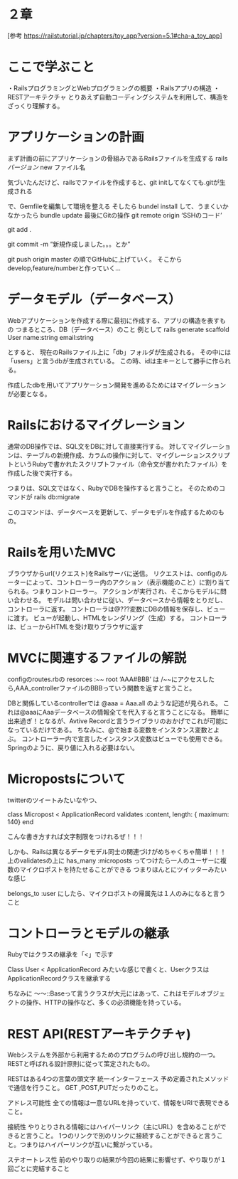 # ２章
[参考
https://railstutorial.jp/chapters/toy_app?version=5.1#cha-a_toy_app]

# ここで学ぶこと
・RailsプログラミングとWebプログラミングの概要
・Railsアプリの構造
・RESTアーキテクチャ
とりあえず自動コーディングシステムを利用して、構造をざっくり理解する。

# アプリケーションの計画
まず計画の前にアプリケーションの骨組みであるRailsファイルを生成する
rails _バージョン_ new ファイル名

気づいたんだけど、railsでファイルを作成すると、git initしてなくても.gitが生成される

で、Gemfileを編集して環境を整える
そしたら
bundel install
して、うまくいかなかったら
bundle update
最後にGitの操作
git remote origin ‘SSHのコード’

git add .

git commit -m “新規作成しました。。。とか”

git push origin master
の順でGitHubに上げていく。
そこからdevelop,feature/numberと作っていく...

# データモデル（データベース）
Webアプリケーションを作成する際に最初に作成する、アプリの構造を表すもの
つまるところ、DB（データベース）のこと
例として
rails generate scaffold User name:string email:string

とすると、
現在のRailsファイル上に「db」フォルダが生成される。
その中には「users」と言うdbが生成されている。
この時、idは主キーとして勝手に作られる。

作成したdbを用いてアプリケーション開発を進めるためにはマイグレーションが必要となる。

# Railsにおけるマイグレーション
通常のDB操作では、SQL文をDBに対して直接実行する。
対してマイグレーションは、テーブルの新規作成、カラムの操作に対して、マイグレーションスクリプトというRubyで書かれたスクリプトファイル（命令文が書かれたファイル）を作成した後で実行する。

つまりは、SQL文ではなく、RubyでDBを操作すると言うこと。
そのためのコマンドが
rails db:migrate

このコマンドは、データベースを更新して、データモデルを作成するためのもの。

# Railsを用いたMVC
ブラウザからurl(リクエスト)をRailsサーバに送信。
リクエストは、configのルーターによって、コントローラー内のアクション（表示機能のこと）に割り当てられる。つまりコントローラー。
アクションが実行され、そこからモデルに問い合わせる。
モデルは問い合わせに従い、データベースから情報をとりだし、コントローラに返す。
コントローラは@???変数にDBの情報を保存し、ビューに渡す。
ビューが起動し、HTMLをレンダリング（生成）する。
コントローラは、ビューからHTMLを受け取りブラウザに返す

# MVCに関連するファイルの解説
configのroutes.rbの
resorces :~~
root ‘AAA#BBB’
は /~~にアクセスしたら,AAA_controllerファイルのBBBっていう関数を返すと言うこと。

DBと関係しているcontrollerでは
@aaa = Aaa.all
のような記述が見られる。
これは@aaaにAaaデータベースの情報全てを代入すると言うことになる。
簡単に出来過ぎ！となるが、Avtive Recordと言うライブラリのおかげでこれが可能になっているだけである。
ちなみに、@で始まる変数をインスタンス変数とよぶ。
コントローラー内で宣言したインスタンス変数はビューでも使用できる。
Springのように、戻り値に入れる必要はない。

# Micropostsについて
twitterのツイートみたいなやつ、

class Micropost < ApplicationRecord
  validates :content, length: { maximum: 140}
end

こんな書き方すれば文字制限をつけれるぜ！！！

しかも、Railsは異なるデータモデル同士の関連づけがめちゃくちゃ簡単！！！
上のvalidatesの上に
has_many :microposts
ってつけたら一人のユーザーに複数のマイクロポストを持たせることができる
つまりほんとにツイッターみたいな感じ

belongs_to :user
にしたら、マイクロポストの帰属先は１人のみになると言うこと


# コントローラとモデルの継承
Rubyではクラスの継承を「<」で示す

Class User < ApplicationRecord
みたいな感じで書くと、UserクラスはApplicationRecordクラスを継承する

ちなみに
〜〜::Baseって言うクラスが大元にはあって、これはモデルオブジェクトの操作、HTTPの操作など、多くの必須機能を持っている。

# REST API(RESTアーキテクチャ)
Webシステムを外部から利用するためのプログラムの呼び出し規約の一つ。
RESTと呼ばれる設計原則に従って策定されたもの。

RESTはある4つの言葉の頭文字
統一インターフェース
予め定義されたメソッドで通信を行うこと。
GET ,POST,PUTだったりのこと。

アドレス可能性
全ての情報は一意なURLを持っていて、情報をURIで表現できること。

接続性
やりとりされる情報にはハイパーリンク（主にURL）を含めることができると言うこと。
1つのリンクで別のリンクに接続することができると言うこと。つまりはハイパーリンクが互いに繋がっている。

ステオートレス性
前のやり取りの結果が今回の結果に影響せず、やり取りが１回ごとに完結すること


